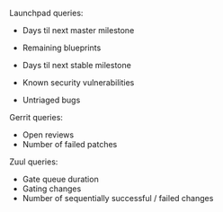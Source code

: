 Launchpad queries:

- Days til next master milestone
- Remaining blueprints

- Days til next stable milestone
- Known security vulnerabilities

- Untriaged bugs

Gerrit queries:

- Open reviews
- Number of failed patches

Zuul queries:

- Gate queue duration
- Gating changes
- Number of sequentially successful / failed changes
